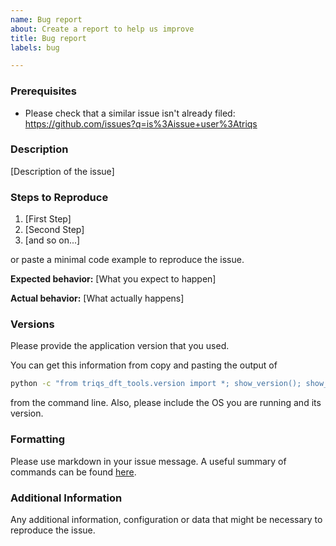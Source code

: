 ```yaml
---
name: Bug report
about: Create a report to help us improve
title: Bug report
labels: bug

---
```


### Prerequisites

* Please check that a similar issue isn't already filed: https://github.com/issues?q=is%3Aissue+user%3Atriqs

### Description

[Description of the issue]

### Steps to Reproduce

1. [First Step]
2. [Second Step]
3. [and so on...]

or paste a minimal code example to reproduce the issue.

**Expected behavior:** [What you expect to happen]

**Actual behavior:** [What actually happens]

### Versions

Please provide the application version that you used.

You can get this information from copy and pasting the output of
```bash
python -c "from triqs_dft_tools.version import *; show_version(); show_git_hash();"
```
from the command line. Also, please include the OS you are running and its version.

### Formatting

Please use markdown in your issue message. A useful summary of commands can be found [here](https://guides.github.com/pdfs/markdown-cheatsheet-online.pdf).

### Additional Information

Any additional information, configuration or data that might be necessary to reproduce the issue.
